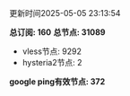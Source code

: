 更新时间2025-05-05 23:13:54

**总订阅: 160**
**总节点: 31089**
- vless节点: 9292
- hysteria2节点: 2

**google ping有效节点: 372**
